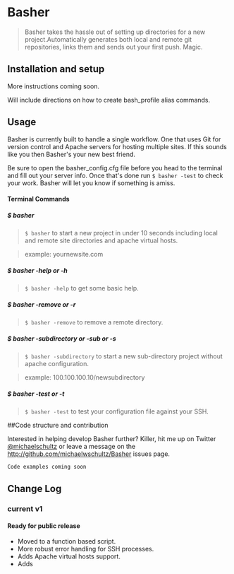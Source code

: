 # Basher


> Basher takes the hassle out of setting up directories for a new project.Automatically generates both local and remote git repositories, links them and sends out your first push. Magic.



## Installation and setup

More instructions coming soon.

Will include directions on how to create bash_profile alias commands.



## Usage

Basher is currently built to handle a single workflow. One that uses Git for version control and Apache servers for hosting multiple sites. If this sounds like you then Basher's your new best friend.

Be sure to open the basher_config.cfg file before you head to the terminal and fill out your server info. Once that's done run ```$ basher -test``` to check your work. Basher will let you know if something is amiss.


#### Terminal Commands

##### $ basher
> ```$ basher``` to start a new project in under 10 seconds
including local and remote site directories and apache virtual hosts.

> example: yournewsite.com

##### $ basher -help or -h
> ```$ basher -help``` to get some basic help.

##### $ basher -remove or -r
> ```$ basher -remove``` to remove a remote directory.

##### $ basher -subdirectory or -sub or -s
> ```$ basher -subdirectory``` to start a new sub-directory project without apache configuration.

> example: 100.100.100.10/newsubdirectory

##### $ basher -test or -t
> ```$ basher -test``` to test your configuration file against your SSH.

##Code structure and contribution

Interested in helping develop Basher further? Killer, hit me up on Twitter [@michaelschultz](http://twitter.com/@michaelschultz) or leave a message on the http://github.com/michaelwschultz/Basher issues page.


```bash
Code examples coming soon
```



## Change Log
### current v1



#### Ready for public release
* Moved to a function based script.
* More robust error handling for SSH processes.
* Adds Apache virtual hosts support.
* Adds
